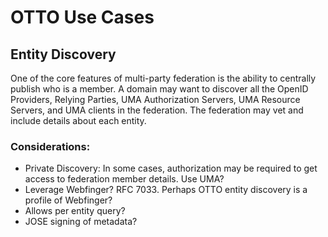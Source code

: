 # OTTO Use Cases

## Entity Discovery

One of the core features of multi-party federation is the ability to centrally publish who is a member.
A domain may want to discover all the OpenID Providers, Relying Parties, UMA Authorization Servers, 
UMA Resource Servers, and UMA clients in the federation. The federation may vet and include details about 
each entity.

### Considerations:

- Private Discovery: In some cases, authorization may be required to get access to federation member details. Use UMA?
- Leverage Webfinger? RFC 7033. Perhaps OTTO entity discovery is a profile of Webfinger?
- Allows per entity query?
- JOSE signing of metadata? 

